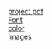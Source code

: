 [project pdf](https://github.com/SamBogale/Sambogale-Capstone--Project/blob/master/Docs/Capstoneproject.pdf)
<br/>
[Font](https://fonts.google.com/)<br/>
[color](https://coolors.co/96bbbb-618985-414535-f2e3bc-c19875)<br/>
[Images](https://github.com/SamBogale/Sambogale-Capstone--Project/tree/master/image)<br/>